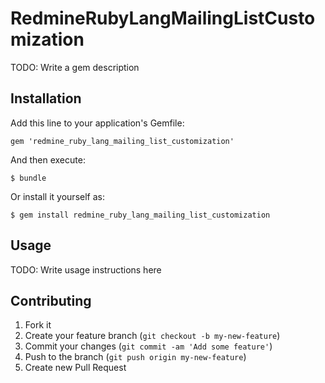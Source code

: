# RedmineRubyLangMailingListCustomization

TODO: Write a gem description

## Installation

Add this line to your application's Gemfile:

    gem 'redmine_ruby_lang_mailing_list_customization'

And then execute:

    $ bundle

Or install it yourself as:

    $ gem install redmine_ruby_lang_mailing_list_customization

## Usage

TODO: Write usage instructions here

## Contributing

1. Fork it
2. Create your feature branch (`git checkout -b my-new-feature`)
3. Commit your changes (`git commit -am 'Add some feature'`)
4. Push to the branch (`git push origin my-new-feature`)
5. Create new Pull Request

